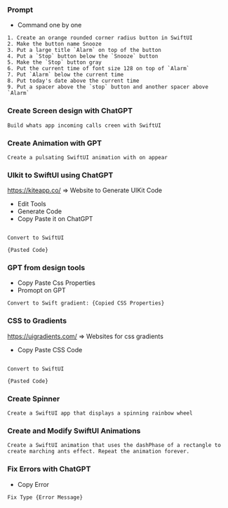 ### Prompt

- Command one by one  

```shell
1. Create an orange rounded corner radius button in SwiftUI
2. Make the button name Snooze 
3. Put a large title `Alarm` on top of the button
4. Put a `Stop` button below the `Snooze` button 
5. Make the `Stop` button gray 
6. Put the current time of font size 128 on top of `Alarm`
7. Put `Alarm` below the current time
8. Put today's date above the current time 
9. Put a spacer above the `stop` button and another spacer above `Alarm`
```

### Create Screen design with ChatGPT 


```shell
Build whats app incoming calls creen with SwiftUI
```

### Create Animation with GPT 

```shell
Create a pulsating SwiftUI animation with on appear
```

### UIkit to SwiftUI using ChatGPT

https://kiteapp.co/ => Website to Generate UIKit Code

- Edit Tools
- Generate Code 
- Copy Paste it on ChatGPT 


```shell

Convert to SwiftUI 

{Pasted Code}

```


### GPT from design tools 

- Copy Paste Css Properties 
- Promopt on GPT 

```shell
Convert to Swift gradient: {Copied CSS Properties}
```


### CSS to Gradients 

https://uigradients.com/ => Websites for css gradients 

- Copy Paste CSS Code 


```shell

Convert to SwiftUI 

{Pasted Code}

```

### Create Spinner 

```shell
Create a SwiftUI app that displays a spinning rainbow wheel 
```

### Create and Modify SwiftUI Animations 

```shell
Create a SwiftUI animation that uses the dashPhase of a rectangle to create marching ants effect. Repeat the animation forever.
```

### Fix Errors with ChatGPT

- Copy Error 

```shell
Fix Type {Error Message}
```
